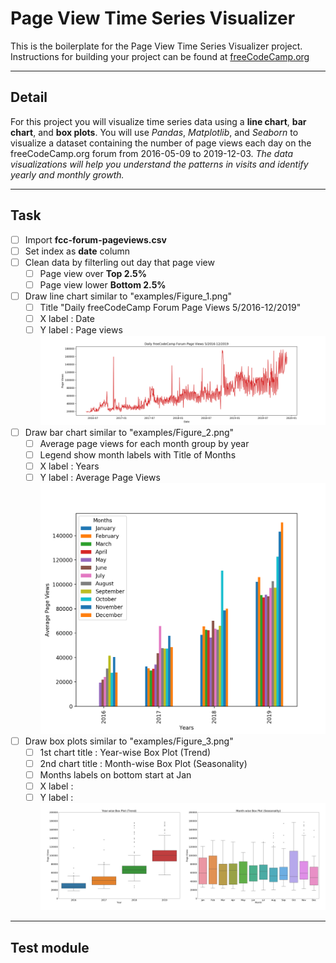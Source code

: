 # Page View Time Series Visualizer

This is the boilerplate for the Page View Time Series Visualizer project. Instructions for building your project can be found at [freeCodeCamp.org](https://www.freecodecamp.org/learn/data-analysis-with-python/data-analysis-with-python-projects/page-view-time-series-visualizer)

---

## Detail

For this project you will visualize time series data using a **line chart**, **bar chart**, and **box plots**. You will use _Pandas_, _Matplotlib_, and _Seaborn_ to visualize a dataset containing the number of page views each day on the freeCodeCamp.org forum from 2016-05-09 to 2019-12-03. _The data visualizations will help you understand the patterns in visits and identify yearly and monthly growth._  

---

## Task

- [ ] Import **fcc-forum-pageviews.csv**  
- [ ] Set index as **date** column  
- [ ] Clean data by filterling out day that page view  
	- [ ] Page view over **Top 2.5%**  
	- [ ] Page view lower **Bottom 2.5%**  
- [ ] Draw line chart similar to "examples/Figure_1.png"
	- [ ] Title "Daily freeCodeCamp Forum Page Views 5/2016-12/2019"  
	- [ ] X label : Date  
	- [ ] Y label : Page views  
    ![Figure_1.png](examples/Figure_1.png)
- [ ] Draw bar chart similar to "examples/Figure_2.png"  
 	- [ ] Average page views for each month group by year  
	- [ ] Legend show month labels with Title of Months  
	- [ ] X label : Years  
	- [ ] Y label : Average Page Views  
    ![Figure_2.png](examples/Figure_2.png)
- [ ] Draw box plots similar to "examples/Figure_3.png"  
	- [ ] 1st chart title : Year-wise Box Plot (Trend)  
	- [ ] 2nd chart title : Month-wise Box Plot (Seasonality)  
 	- [ ] Months labels on bottom start at Jan  
	- [ ] X label :  
	- [ ] Y label :  
    ![Figure_3.png](examples/Figure_3.png)  

---

## Test module
